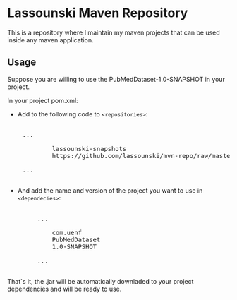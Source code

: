 Lassounski Maven Repository
===========================

This is a repository where I maintain my maven projects that can be used inside any maven application.

Usage
----------

Suppose you are willing to use the PubMedDataset-1.0-SNAPSHOT in your project.

In your project pom.xml:

* Add to the following code to ```<repositories>```:
<pre>
    <repositories>
    ...
        <repository>
            <id>lassounski-snapshots</id>
            <url>https://github.com/lassounski/mvn-repo/raw/master/snapshots</url>
        </repository>
    ...
    </repositories>
</pre>

* And add the name and version of the project you want to use in ```<dependecies>```:
<pre>
    <dependencies>
        ...
        <dependency>
            <groupId>com.uenf</groupId>
            <artifactId>PubMedDataset</artifactId>
            <version>1.0-SNAPSHOT</version>
        </dependency>
        ...
    </dependencies>
</pre>
That`s it, the .jar will be automatically downladed to your project dependencies and will be ready to use.

